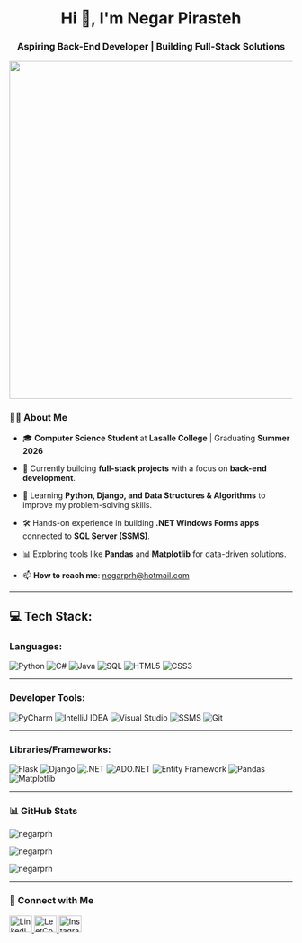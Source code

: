 <h1 align="center">Hi 👋, I'm Negar Pirasteh</h1>
<h3 align="center">Aspiring Back-End Developer | Building Full-Stack Solutions</h3>



<p align="center">  
  <img src="https://i.giphy.com/media/v1.Y2lkPTc5MGI3NjExd3h0cWNlcnhlb2diMGI4OHE3anllYmU2djdwa3ZhcWpsYWtrYnk4NiZlcD12MV9pbnRlcm5hbF9naWZfYnlfaWQmY3Q9Zw/DI768v3mPZzjMexZ1v/giphy.gif" width="600" />  
</p> 

### 👩‍💻 **About Me**  

- 🎓 **Computer Science Student** at **Lasalle College** | Graduating **Summer 2026**  
- 🔧 Currently building **full-stack projects** with a focus on **back-end development**.  
- 🌱 Learning **Python, Django, and Data Structures & Algorithms** to improve my problem-solving skills.  
- 🛠️ Hands-on experience in building **.NET Windows Forms apps** connected to **SQL Server (SSMS)**.  
- 📊 Exploring tools like **Pandas** and **Matplotlib** for data-driven solutions.  

- 📫 **How to reach me**: negarprh@hotmail.com  

---

## 💻 Tech Stack:

### Languages:
![Python](https://img.shields.io/badge/Python-3776AB?style=for-the-badge&logo=python&logoColor=white)
![C#](https://img.shields.io/badge/C%23-239120?style=for-the-badge&logo=csharp&logoColor=white)
![Java](https://img.shields.io/badge/Java-007396?style=for-the-badge&logo=java&logoColor=white)
![SQL](https://img.shields.io/badge/SQL-CC2927?style=for-the-badge&logo=microsoftsqlserver&logoColor=white)
![HTML5](https://img.shields.io/badge/HTML5-E34F26?style=for-the-badge&logo=html5&logoColor=white)
![CSS3](https://img.shields.io/badge/CSS3-1572B6?style=for-the-badge&logo=css3&logoColor=white)

---

### Developer Tools:
![PyCharm](https://img.shields.io/badge/PyCharm-000000?style=for-the-badge&logo=pycharm&logoColor=white)
![IntelliJ IDEA](https://img.shields.io/badge/IntelliJ%20IDEA-000000?style=for-the-badge&logo=intellijidea&logoColor=white)
![Visual Studio](https://img.shields.io/badge/Visual%20Studio-5C2D91?style=for-the-badge&logo=visualstudio&logoColor=white)
![SSMS](https://img.shields.io/badge/SSMS-CC2927?style=for-the-badge&logo=microsoftsqlserver&logoColor=white)
![Git](https://img.shields.io/badge/Git-F05032?style=for-the-badge&logo=git&logoColor=white)

---

### Libraries/Frameworks:
![Flask](https://img.shields.io/badge/Flask-000000?style=for-the-badge&logo=flask&logoColor=white)
![Django](https://img.shields.io/badge/Django-092E20?style=for-the-badge&logo=django&logoColor=white)
![.NET](https://img.shields.io/badge/.NET-512BD4?style=for-the-badge&logo=dotnet&logoColor=white)
![ADO.NET](https://img.shields.io/badge/ADO.NET-512BD4?style=for-the-badge&logo=microsoftsqlserver&logoColor=white)
![Entity Framework](https://img.shields.io/badge/Entity%20Framework-512BD4?style=for-the-badge&logo=dotnet&logoColor=white)
![Pandas](https://img.shields.io/badge/Pandas-150458?style=for-the-badge&logo=pandas&logoColor=white)
![Matplotlib](https://img.shields.io/badge/Matplotlib-11557C?style=for-the-badge&logo=plotly&logoColor=white)


---

### 📊 **GitHub Stats**  

<p align="left"> <img src="https://komarev.com/ghpvc/?username=negarprh&label=Profile%20views&color=0e75b6&style=flat" alt="negarprh" /> </p>

<p><img align="center" src="https://github-readme-stats.vercel.app/api/top-langs?username=negarprh&show_icons=true&locale=en&layout=compact" alt="negarprh" /></p>

<p><img align="center" src="https://github-readme-streak-stats.herokuapp.com/?user=negarprh&" alt="negarprh" /></p>

---

### 🤝 **Connect with Me**  

 <p align="left">  
  <a href="https://linkedin.com/in/negar-pirasteh" target="blank">
    <img src="https://raw.githubusercontent.com/rahuldkjain/github-profile-readme-generator/master/src/images/icons/Social/linked-in-alt.svg" alt="LinkedIn" height="30" width="40" />
  </a>  
  <a href="https://www.leetcode.com/ngr_p" target="blank">
    <img src="https://raw.githubusercontent.com/rahuldkjain/github-profile-readme-generator/master/src/images/icons/Social/leet-code.svg" alt="LeetCode" height="30" width="40" />
  </a>  
  <a href="https://instagram.com/negar_tech" target="blank">
    <img src="https://raw.githubusercontent.com/rahuldkjain/github-profile-readme-generator/master/src/images/icons/Social/instagram.svg" alt="Instagram" height="30" width="40" />
  </a>  
</p>  
